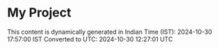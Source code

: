 # My Project

This content is dynamically generated in Indian Time (IST): 2024-10-30 17:57:00 IST
Converted to UTC: 2024-10-30 12:27:01 UTC
